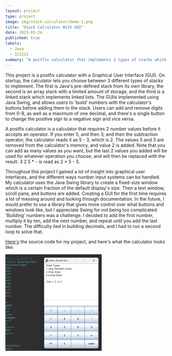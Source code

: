 ```yaml
---
layout: project
type: project
image: img/stack-calculator/demo-1.png
title: "Stack Calculator With GUI"
date: 2023-03-24
published: true
labels:
  - Java
  - ICS211
summary: "A postfix calculator that implements 3 types of stacks which the user can select."
---
```


This project is a postfix calculator with a Graphical User Interface (GUI). On startup, the calculator lets you choose between 3 different types of stacks to implement. The first is Java's pre-defined stack from its own library, the second is an array stack with a limited amount of storage, and the third is a linked stack which implements linked lists. The GUIis implemented using Java Swing, and allows users to 'build' numbers with the calculator's buttons before adding them to the stack. Users can add and remove digits from 0-9, as well as a maximum of one decimal, and there's a single button to change the positive sign to a negative sign and vice versa.

A postfix calculator is a calculator that requires 2 number values before it accepts an operator. If you enter 5, and then 3, and then the subtraction operator, the calculator reads it as 5 - 3, which is 2. The values 5 and 3 are removed from the calculator's memory, and value 2 is added. Note that you can add as many values as you want, but the last 2 values you added will be used for whatever operation you choose, and will then be replaced with the result. 3 2 5 * - is read as 2 * 5 - 3.

Throughout this project I gained a lot of insight into graphical user interfaces, and the different ways number input systems can be handled. My calculator uses the Java Swing library to create a fixed-size window which is a certain fraction of the default display's size. Then a text window, scroll pane, and buttons are added. Creating a GUI for the first time requires a lot of messing around and looking through documentation. In the future, I would prefer to use a library that gives more control over what buttons and windows look like, but I appreciate Swing for not being too complicated. 'Building' numbers was a challenge. I decided to add the first number, multiply it by ten, add the next number, and repeat until you add the last number. The difficulty lied in building decimals, and I had to run a second loop to solve that.

[Here's](https://github.com/kylebueche/StackCalculatorWithGUI) the source code for my project, and here's what the calculator looks like:                                  

<img width="300px" alt="image" src="../img/stack-calculator/demo-1.png">
